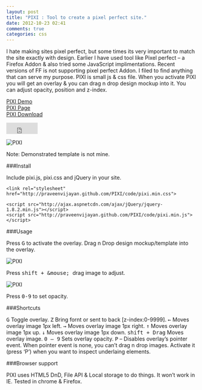 ```yaml
---
layout: post
title: "PIXI : Tool to create a pixel perfect site."
date: 2012-10-23 02:41
comments: true
categories: css
---
```


I hate making sites pixel perfect, but some times its very important to match the site exactly with design. Earlier I have used tool like Pixel perfect – a Firefox Addon & also tried some JavaScript implimentations. Recent versions of FF is not supporting pixel perfect Addon. I filed to find anything that can serve my purpose. PIXI is small js & css file. When you activate PIXI you will get an overlay & you can drag n drop design mockup into it. You can adjust opacity, position and z-index.

<!-- more -->

[PIXI Demo](http://praveenvijayan.github.com/PIXI/code/) <br>
[PIXI Page](http://praveenvijayan.github.com/PIXI/) <br>
[PIXI Download](https://github.com/praveenvijayan/PIXI/zipball/master) <br>
<iframe class="iframe-git-button" src="http://ghbtns.com/github-btn.html?user=praveenvijayan&#038;repo=PIXI&#038;type=fork&#038;size=large" allowtransparency="true" frameborder="0" scrolling="0" width="83px" height="30px"></iframe>

![PIXI](//lh3.googleusercontent.com/-Fbp6bxmgK14/UIWlG5oevvI/AAAAAAAAEqk/Z0K0iY5iCg4/s1152/PIXI-template.jpg)

Note: Demonstrated template is not mine.

###Install

Include pixi.js, pixi.css and jQuery in your site.

	<link rel="stylesheet" href="http://praveenvijayan.github.com/PIXI/code/pixi.min.css">

	<script src="http://ajax.aspnetcdn.com/ajax/jQuery/jquery-1.8.2.min.js"></script>
	<script src="http://praveenvijayan.github.com/PIXI/code/pixi.min.js"></script>

###Usage

Press <kbd>G</kbd> to activate the overlay.
Drag n Drop design mockup/template into the overlay.

![PIXI](//lh6.googleusercontent.com/-Xppj0w92FYI/UIWlGk1eNtI/AAAAAAAAEqg/FEFuiuUOZv0/s1152/PIXI-overlay-drag.jpg)

Press <kbd>shift + &mouse; </kbd> drag image to adjust.

![PIXI](//lh3.googleusercontent.com/-63vaXnv7cvE/UIWlG9cqnwI/AAAAAAAAEqo/2_d82rr7lC0/s1152/PIXI-overlay.jpg)

Press <kbd>0-9</kbd> to set opacity.

###Shortcuts

<kbd>G</kbd> Toggle overlay.
<kbd>Z</kbd> Bring fornt or sent to back [z-index:0-9999].
<kbd>←</kbd>  Moves overlay image 1px left.
<kbd>→</kbd>  Moves overlay image 1px right.
<kbd>↑</kbd>  Moves overlay image 1px up.
<kbd>↓</kbd>  Moves overlay image 1px down.
<kbd>shift  + Drag</kbd> Moves overlay image.
<kbd>0  – 9</kbd> Sets overlay opacity.
<kbd>P</kbd>  – Disables overlay’s pointer event. When pointer event is none, you can’t drag n drop images. Activate it (press ‘P’) when you want to inspect underlaing elements.

###Browser support

PIXI uses HTML5 DnD, File API & Local storage to do things. It won’t work in IE. Tested in chrome & Firefox.

































